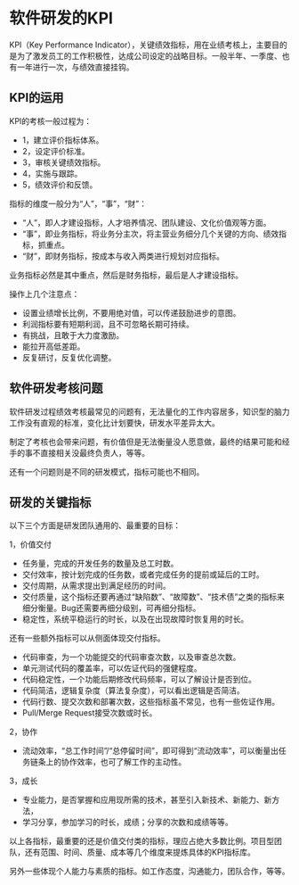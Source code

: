 # 软件研发的KPI

KPI（Key Performance Indicator），关键绩效指标，用在业绩考核上，主要目的是为了激发员工的工作积极性，达成公司设定的战略目标。一般半年、一季度、也有一年进行一次，与绩效直接挂钩。

## KPI的运用

KPI的考核一般过程为：

- 1，建立评价指标体系。
- 2，设定评价标准。
- 3，审核关键绩效指标。
- 4，实施与跟踪。
- 5，绩效评价和反馈。

指标的维度一般分为“人”，“事”，“财”：

- “人”，即人才建设指标，人才培养情况、团队建设、文化价值观等方面。
- “事”，即业务指标，将业务分主次，将主营业务细分几个关键的方向、绩效指标，抓重点。
- “财”，即财务指标，按成本与收入两类进行规划对应指标。

业务指标必然是其中重点，然后是财务指标，最后是人才建设指标。

操作上几个注意点：

- 设置业绩增长比例，不要用绝对值，可以传递鼓励进步的意图。
- 利润指标要有短期利润，且不可忽略长期可持续。
- 有挑战，且敢于大力度激励。
- 能拉开高低差距。
- 反复研讨，反复优化调整。

## 软件研发考核问题

软件研发过程绩效考核最常见的问题有，无法量化的工作内容居多，知识型的脑力工作没有直观的标准，变化比计划要快，研发水平差异太大。

制定了考核也会带来问题，有价值但是无法衡量没人愿意做，最终的结果可能和经手的事不直接相关没最终负责人，等等。

还有一个问题则是不同的研发模式，指标可能也不相同。

## 研发的关键指标

以下三个方面是研发团队通用的、最重要的目标：

1，价值交付

- 任务量，完成的开发任务的数量及总工时数。
- 交付效率，按计划完成的任务数，或者完成任务的提前或延后的工时。
- 交付周期，从需求提出到满足经历的时间。
- 交付质量，这个指标还要再通过“缺陷数”、“故障数”、“技术债”之类的指标来细分衡量。Bug还需要再细分级别，可再细分指标。
- 稳定性，系统平稳运行的时长，以及在出现故障时恢复用的时长。

还有一些额外指标可以从侧面体现交付指标。

- 代码审查，为一个功能提交的代码审查次数，以及审查总次数。
- 单元测试代码的覆盖率，可以佐证代码的强健程度。
- 代码稳定性，一个功能后期修改代码频率，可以了解设计是否到位。
- 代码简洁，逻辑复杂度（算法复杂度），可以看出逻辑是否简洁。
- 代码行数、提交次数和部署次数，这些指标虽不常见，也有一些佐证作用。
- Pull/Merge Request接受次数或时长。

2，协作

- 流动效率，“总工作时间”/“总停留时间”，即可得到“流动效率”，可以衡量出任务链条上的协作效率，也可了解工作的主动性。

3，成长

- 专业能力，是否掌握和应用现所需的技术，甚至引入新技术、新能力、新方法，
- 学习分享，参加学习的时长，成绩；分享的次数和成绩等等。

以上各指标，最重要的还是价值交付类的指标，理应占绝大多数比例。项目型团队，还有范围、时间、质量、成本等几个维度来提炼具体的KPI指标库。

另外一些体现个人能力与素质的指标。如工作态度，沟通能力，团队合作，等等。

